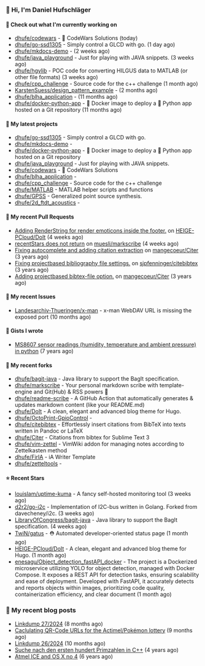 ### 👋 Hi, I'm Daniel Hufschläger


#### 👷 Check out what I'm currently working on


- [dhufe/codewars](https://github.com/dhufe/codewars) - 🍻 CodeWars Solutions (today)
- [dhufe/go-ssd1305](https://github.com/dhufe/go-ssd1305) - Simply control a GLCD with go. (1 day ago)
- [dhufe/mkdocs-demo](https://github.com/dhufe/mkdocs-demo) -  (2 weeks ago)
- [dhufe/java_playground](https://github.com/dhufe/java_playground) - Just for playing with JAVA snippets. (3 weeks ago)
- [dhufe/hgylib](https://github.com/dhufe/hgylib) - POC code for converting HILGUS data to MATLAB (or other file formats) (3 weeks ago)
- [dhufe/cpp_challenge](https://github.com/dhufe/cpp_challenge) - Source code for the c++ challenge (1 month ago)
- [KarstenSuess/design_pattern_example](https://github.com/KarstenSuess/design_pattern_example) -  (2 months ago)
- [dhufe/blha_application](https://github.com/dhufe/blha_application) -  (11 months ago)
- [dhufe/docker-python-app](https://github.com/dhufe/docker-python-app) - 🐳 Docker image to deploy a 🐍 Python app hosted on a Git repository (11 months ago)

#### 🌱 My latest projects


- [dhufe/go-ssd1305](https://github.com/dhufe/go-ssd1305) - Simply control a GLCD with go.
- [dhufe/mkdocs-demo](https://github.com/dhufe/mkdocs-demo) - 
- [dhufe/docker-python-app](https://github.com/dhufe/docker-python-app) - 🐳 Docker image to deploy a 🐍 Python app hosted on a Git repository
- [dhufe/java_playground](https://github.com/dhufe/java_playground) - Just for playing with JAVA snippets.
- [dhufe/codewars](https://github.com/dhufe/codewars) - 🍻 CodeWars Solutions
- [dhufe/blha_application](https://github.com/dhufe/blha_application) - 
- [dhufe/cpp_challenge](https://github.com/dhufe/cpp_challenge) - Source code for the c++ challenge
- [dhufe/MATLAB](https://github.com/dhufe/MATLAB) - MATLAB helper scripts and functions
- [dhufe/GPSS](https://github.com/dhufe/GPSS) - Generalized point source synthesis.
- [dhufe/2d_ftdt_acoustics](https://github.com/dhufe/2d_ftdt_acoustics) - 

#### 🔨 My recent Pull Requests

- [Adding RenderString for render emoticons inside the footer.](https://github.com/HEIGE-PCloud/DoIt/pull/1446) on [HEIGE-PCloud/DoIt](https://github.com/HEIGE-PCloud/DoIt) (4 weeks ago)
- [recentStars does not return](https://github.com/muesli/markscribe/pull/99) on [muesli/markscribe](https://github.com/muesli/markscribe) (4 weeks ago)
- [Fixing autocomplete and adding citation extraction](https://github.com/mangecoeur/Citer/pull/43) on [mangecoeur/Citer](https://github.com/mangecoeur/Citer) (3 years ago)
- [Fixing projectbased bibliography file settings.](https://github.com/sjpfenninger/citebibtex/pull/20) on [sjpfenninger/citebibtex](https://github.com/sjpfenninger/citebibtex) (3 years ago)
- [Adding projectbased bibtex-file option.](https://github.com/mangecoeur/Citer/pull/42) on [mangecoeur/Citer](https://github.com/mangecoeur/Citer) (3 years ago)

#### 🔨 My recent Issues

- [Landesarchiv-Thueringen/x-man](https://github.com/Landesarchiv-Thueringen/x-man) - x-man WebDAV URL is missing the exposed port (10 months ago)

#### 📓 Gists I wrote

- [MS8607 sensor readings (humidity, temperature and ambient pressure) in python](https://gist.github.com/e536efcbcf6dde544f20d1cade238dc3) (7 years ago)

#### 🍴 My recent forks

- [dhufe/bagit-java](https://github.com/dhufe/bagit-java) - Java library to support the BagIt specification.
- [dhufe/markscribe](https://github.com/dhufe/markscribe) - Your personal markdown scribe with template-engine and Git(Hub) & RSS powers 📜
- [dhufe/readme-scribe](https://github.com/dhufe/readme-scribe) - A GitHub Action that automatically generates & updates markdown content (like your README.md)
- [dhufe/DoIt](https://github.com/dhufe/DoIt) - A clean, elegant and advanced blog theme for Hugo.
- [dhufe/OctoPrint-GpioControl](https://github.com/dhufe/OctoPrint-GpioControl) - 
- [dhufe/citebibtex](https://github.com/dhufe/citebibtex) - Effortlessly insert citations from BibTeX into texts written in Pandoc or LaTeX
- [dhufe/Citer](https://github.com/dhufe/Citer) -  Citations from bibtex for Sublime Text 3
- [dhufe/vim-zettel](https://github.com/dhufe/vim-zettel) - VimWiki addon for managing notes according to Zettelkasten method
- [dhufe/FirIA](https://github.com/dhufe/FirIA) - iA Writer Template
- [dhufe/zetteltools](https://github.com/dhufe/zetteltools) - 

#### ⭐ Recent Stars

- [louislam/uptime-kuma](https://github.com/louislam/uptime-kuma) - A fancy self-hosted monitoring tool (3 weeks ago)
- [d2r2/go-i2c](https://github.com/d2r2/go-i2c) - Implementation of I2C-bus written in Golang. Forked from davecheney/i2c. (3 weeks ago)
- [LibraryOfCongress/bagit-java](https://github.com/LibraryOfCongress/bagit-java) - Java library to support the BagIt specification. (4 weeks ago)
- [TwiN/gatus](https://github.com/TwiN/gatus) - ⛑ Automated developer-oriented status page (1 month ago)
- [HEIGE-PCloud/DoIt](https://github.com/HEIGE-PCloud/DoIt) - A clean, elegant and advanced blog theme for Hugo. (1 month ago)
- [enesagu/Object_detection_fastAPI_docker](https://github.com/enesagu/Object_detection_fastAPI_docker) - The project is a Dockerized microservice utilizing YOLO for object detection, managed with Docker Compose. It exposes a REST API for detection tasks, ensuring scalability and ease of deployment. Developed with FastAPI, it accurately detects and reports objects within images, prioritizing code quality, containerization efficiency, and clear document (1 month ago)

### 📝 My recent blog posts


- [Linkdump 27/2024](https://hufschlaeger.net/linkdump-kw27/) (8 months ago)
- [Caclulating QR-Code URLs for the Actimel/Pokémon lottery](https://hufschlaeger.net/poke-lottery/) (9 months ago)
- [Linkdump 26/2024](https://hufschlaeger.net/linkdump-kw26/) (10 months ago)
- [Suche nach den ersten hundert Primzahlen in C++](https://hufschlaeger.net/cpp-prime-numbers/) (4 years ago)
- [Atmel ICE and OS X no 4](https://hufschlaeger.net/atmelice-and-os-x-4/) (6 years ago)
